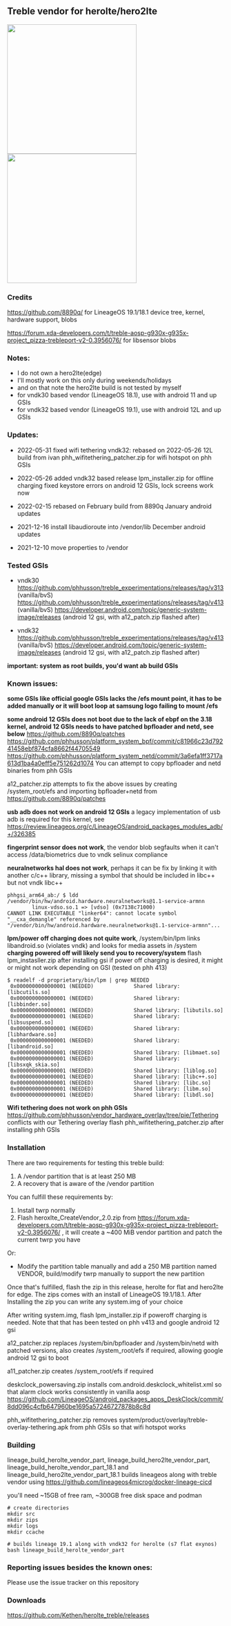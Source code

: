 ## Treble vendor for herolte/hero2lte

<img src="https://user-images.githubusercontent.com/22017945/171661179-09231227-a1fc-46d0-96ab-b99a72dae768.png" width="300"/> <img src="https://user-images.githubusercontent.com/22017945/171661188-208eeaa5-dec3-4045-9dc9-1d96d0be66fd.png" width="300"/>


### Credits
https://github.com/8890q/ for LineageOS 19.1/18.1 device tree, kernel, hardware support, blobs

https://forum.xda-developers.com/t/treble-aosp-g930x-g935x-project_pizza-trebleport-v2-0.3956076/ for libsensor blobs

### Notes:
- I do not own a hero2lte(edge)
- I'll mostly work on this only during weekends/holidays
- and on that note the hero2lte build is not tested by myself
- for vndk30 based vendor (LineageOS 18.1), use with android 11 and up GSIs
- for vndk32 based vendor (LineageOS 19.1), use with android 12L and up GSIs

### Updates:

- 2022-05-31
fixed wifi tethering
vndk32: rebased on 2022-05-26 12L build from ivan
phh_wifitethering_patcher.zip for wifi hotspot on phh GSIs

- 2022-05-26
added vndk32 based release
lpm_installer.zip for offline charging
fixed keystore errors on android 12 GSIs, lock screens work now

- 2022-02-15
rebased on February build from 8890q
January android updates

- 2021-12-16
install libaudioroute into /vendor/lib
December android updates

- 2021-12-10
move properties to /vendor

### Tested GSIs
- vndk30
https://github.com/phhusson/treble_experimentations/releases/tag/v313 (vanilla/bvS)
https://github.com/phhusson/treble_experimentations/releases/tag/v413 (vanilla/bvS)
https://developer.android.com/topic/generic-system-image/releases (android 12 gsi, with a12_patch.zip flashed after)

- vndk32
https://github.com/phhusson/treble_experimentations/releases/tag/v413 (vanilla/bvS)
https://developer.android.com/topic/generic-system-image/releases (android 12 gsi, with a12_patch.zip flashed after)

**important: system as root builds, you'd want ab build GSIs**

### Known issues:

**some GSIs like official google GSIs lacks the /efs mount point, it has to be added manually or it will boot loop at samsung logo failing to mount /efs**

**some android 12 GSIs does not boot due to the lack of ebpf on the 3.18 kernel, android 12 GSIs needs to have patched bpfloader and netd, see below**
https://github.com/8890q/patches
https://github.com/phhusson/platform_system_bpf/commit/c81966c23d79241458ebf874cfa8662f44705549
https://github.com/phhusson/platform_system_netd/commit/3a6efa1ff3717a613d1ba4a0eff5e751262d1074
You can attempt to copy bpfloader and netd binaries from phh GSIs

a12_patcher.zip attempts to fix the above issues by creating /system_root/efs and importing bpfloader+netd from https://github.com/8890q/patches

**usb adb does not work on android 12 GSIs**
a legacy implementation of usb adb is required for this kernel, see https://review.lineageos.org/c/LineageOS/android_packages_modules_adb/+/326385

**fingerprint sensor does not work**, the vendor blob segfaults when it can't access /data/biometrics due to vndk selinux compliance

**neuralnetworks hal does not work**, perhaps it can be fix by linking it with another c/c++ library, missing a symbol that should be included in libc++ but not vndk libc++
```
phhgsi_arm64_ab:/ $ ldd /vendor/bin/hw/android.hardware.neuralnetworks@1.1-service-armnn                                                                                       
        linux-vdso.so.1 => [vdso] (0x7138c71000)
CANNOT LINK EXECUTABLE "linker64": cannot locate symbol "__cxa_demangle" referenced by "/vendor/bin/hw/android.hardware.neuralnetworks@1.1-service-armnn"...
```

**lpm/power off charging does not quite work**, /system/bin/lpm links libandroid.so (violates vndk) and looks for media assets in /system
**charging powered off will likely send you to recovery/system**
flash lpm_instasller.zip after installing gsi if power off charging is desired, it might or might not work depending on GSI (tested on phh 413)

```
$ readelf -d proprietary/bin/lpm | grep NEEDED
 0x0000000000000001 (NEEDED)             Shared library: [libcutils.so]
 0x0000000000000001 (NEEDED)             Shared library: [libbinder.so]
 0x0000000000000001 (NEEDED)             Shared library: [libutils.so]
 0x0000000000000001 (NEEDED)             Shared library: [libsuspend.so]
 0x0000000000000001 (NEEDED)             Shared library: [libhardware.so]
 0x0000000000000001 (NEEDED)             Shared library: [libandroid.so]
 0x0000000000000001 (NEEDED)             Shared library: [libmaet.so]
 0x0000000000000001 (NEEDED)             Shared library: [libsxqk_skia.so]
 0x0000000000000001 (NEEDED)             Shared library: [liblog.so]
 0x0000000000000001 (NEEDED)             Shared library: [libc++.so]
 0x0000000000000001 (NEEDED)             Shared library: [libc.so]
 0x0000000000000001 (NEEDED)             Shared library: [libm.so]
 0x0000000000000001 (NEEDED)             Shared library: [libdl.so]
```

**Wifi tethering does not work on phh GSIs**
https://github.com/phhusson/vendor_hardware_overlay/tree/pie/Tethering conflicts with our Tethering overlay
flash phh_wifitethering_patcher.zip after installing phh GSIs

### Installation

There are two requirements for testing this treble build:
1. A /vendor partition that is at least 250 MB
2. A recovery that is aware of the /vendor partition


You can fulfill these requirements by:
1. Install twrp normally
2. Flash heroxlte_CreateVendor_2.0.zip from https://forum.xda-developers.com/t/treble-aosp-g930x-g935x-project_pizza-trebleport-v2-0.3956076/ , it will create a ~400 MiB vendor partition and patch the current twrp you have

Or:
- Modify the partition table manually and add a 250 MB partition named VENDOR, build/modify twrp manually to support the new partition

Once that's fulfilled, flash the zip in this release, herolte for flat and hero2lte for edge. The zips comes with an install of LineageOS 19.1/18.1. After Installing the zip you can write any system.img of your choice

After writing system.img, flash lpm_installer.zip if poweroff charging is needed. Note that that has been tested on phh v413 and google android 12 gsi

a12_patcher.zip replaces /system/bin/bpfloader and /system/bin/netd with patched versions, also creates /system_root/efs if required, allowing google android 12 gsi to boot

a11_patcher.zip creates /system_root/efs if required

deskclock_powersaving.zip installs com.android.deskclock_whitelist.xml so that alarm clock works consistently in vanilla aosp
https://github.com/LineageOS/android_packages_apps_DeskClock/commit/8dd096c4cfb647960be1695a57246727878b8c8d

phh_wifitethering_patcher.zip removes system/product/overlay/treble-overlay-tethering.apk from phh GSIs so that wifi hotspot works

### Building
lineage_build_herolte_vendor_part, lineage_build_hero2lte_vendor_part, lineage_build_herolte_vendor_part_18.1 and lineage_build_hero2lte_vendor_part_18.1 builds lineageos along with treble vendor using https://github.com/lineageos4microg/docker-lineage-cicd

you'll need ~15GB of free ram, ~300GB free disk space and podman

```
# create directories
mkdir src
mkdir zips
mkdir logs
mkdir ccache

# builds lineage 19.1 along with vndk32 for herolte (s7 flat exynos)
bash lineage_build_herolte_vendor_part 
```

### Reporting issues besides the known ones:
Please use the issue tracker on this repository

### Downloads
https://github.com/Kethen/herolte_treble/releases
